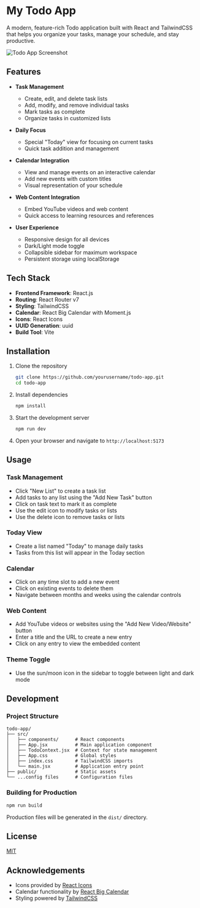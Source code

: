 # My Todo App

A modern, feature-rich Todo application built with React and TailwindCSS that helps you organize your tasks, manage your schedule, and stay productive.

![Todo App Screenshot](https://via.placeholder.com/800x450?text=Todo+App+Screenshot)

## Features

- **Task Management**
  - Create, edit, and delete task lists
  - Add, modify, and remove individual tasks
  - Mark tasks as complete
  - Organize tasks in customized lists

- **Daily Focus**
  - Special "Today" view for focusing on current tasks
  - Quick task addition and management

- **Calendar Integration**
  - View and manage events on an interactive calendar
  - Add new events with custom titles
  - Visual representation of your schedule

- **Web Content Integration**
  - Embed YouTube videos and web content
  - Quick access to learning resources and references

- **User Experience**
  - Responsive design for all devices
  - Dark/Light mode toggle
  - Collapsible sidebar for maximum workspace
  - Persistent storage using localStorage

## Tech Stack

- **Frontend Framework**: React.js
- **Routing**: React Router v7
- **Styling**: TailwindCSS
- **Calendar**: React Big Calendar with Moment.js
- **Icons**: React Icons
- **UUID Generation**: uuid
- **Build Tool**: Vite

## Installation

1. Clone the repository
   ```bash
   git clone https://github.com/yourusername/todo-app.git
   cd todo-app
   ```

2. Install dependencies
   ```bash
   npm install
   ```

3. Start the development server
   ```bash
   npm run dev
   ```

4. Open your browser and navigate to `http://localhost:5173`

## Usage

### Task Management

- Click "New List" to create a task list
- Add tasks to any list using the "Add New Task" button
- Click on task text to mark it as complete
- Use the edit icon to modify tasks or lists
- Use the delete icon to remove tasks or lists

### Today View

- Create a list named "Today" to manage daily tasks
- Tasks from this list will appear in the Today section

### Calendar

- Click on any time slot to add a new event
- Click on existing events to delete them
- Navigate between months and weeks using the calendar controls

### Web Content

- Add YouTube videos or websites using the "Add New Video/Website" button
- Enter a title and the URL to create a new entry
- Click on any entry to view the embedded content

### Theme Toggle

- Use the sun/moon icon in the sidebar to toggle between light and dark mode

## Development

### Project Structure

```
todo-app/
├── src/
│   ├── components/      # React components
│   ├── App.jsx          # Main application component
│   ├── TodoContext.jsx  # Context for state management
│   ├── App.css          # Global styles
│   ├── index.css        # TailwindCSS imports
│   └── main.jsx         # Application entry point
├── public/              # Static assets
└── ...config files      # Configuration files
```

### Building for Production

```bash
npm run build
```

Production files will be generated in the `dist/` directory.

## License

[MIT](LICENSE)

## Acknowledgements

- Icons provided by [React Icons](https://react-icons.github.io/react-icons/)
- Calendar functionality by [React Big Calendar](https://github.com/jquense/react-big-calendar)
- Styling powered by [TailwindCSS](https://tailwindcss.com/)
